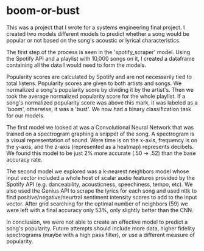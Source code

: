# boom-or-bust
This was a project that I wrote for a systems engineering final project. I created two models different models to predict whether a song would be popular or not based on the song's acoustic or lyrical characteristics.

The first step of the process is seen in the 'spotify_scraper' model. Using the Spotify API and a playlist with 10,000 songs on it, I created a dataframe containing all the data I would need to form the models.

Popularity scores are calculated by Spotify and are not necessarily tied to total listens. Popularity scores are given to both artists and songs. We normalized a song's popularity score by dividing it by the artist's. Then we took the average normalized popularity score for the whole playlist. If a song's normalized popularity score was above this mark, it was labeled as a 'boom', otherwise, it was a 'bust'. We now had a binary classification task for our models.

The first model we looked at was a Convolutional Neural Network that was trained on a spectrogram graphing a snippet of the song. A spectrogram is a visual representation of sound. Were time is on the x-axis, frequency is on the y-axis, and the z-axis (represented as a heatmap) represents decibels. We found this model to be just 2% more accurate (.50 -> .52) than the base accuracy rate. 

The second model we explored was a k-nearest neighbors model whose input vector included a whole host of scalar audio features provided by the Spotify API (e.g. danceability, acousticness, speechiness, tempo, etc). We also used the Genius API to scrape the lyrics for each song and used nltk to find positive/negative/neurtral sentiment intensity scores to add to the input vector. After grid searching for the optimal number of neighbors (59) we were left with a final accuracy only 53%, only slightly better than the CNN.

In conclusion, we were not able to create an effective model to predict a song's popularity. Future attempts should include more data, higher fidelity spectrograms (maybe with a high pass filter), or use a different measure of popularity.
